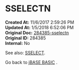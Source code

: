# SSELECTN

**Created At:** 11/6/2017 2:59:26 PM  
**Updated At:** 1/5/2018 6:52:06 PM  
**Original Doc:** [284385-sselectn](https://docs.jbase.com/36868-jbase-basic/284385-sselectn)  
**Original ID:** 284385  
**Internal:** No  


See also: [SSELECT](./../sselect).

Go back to [jBASE BASIC](./../jbase-basic-programmers-reference-guide) .
